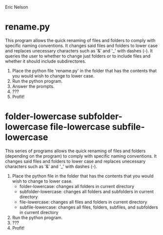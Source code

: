 Eric Nelson

rename.py
===========

This program allows the quick renaming of files and folders to comply with specific naming conventions.  It changes said files and folders to lower case and replaces unecessary characters such as '&' and '_' with dashes (-).  It queries the user to whether to change just folders or to include files and whether it should include subdirectores.

1. Place the python file 'rename.py' in the folder that has the contents that you would wish to change to lower case.
2. Run the python program.
3. Answer the prompts.
4. ???
5. Profit!



folder-lowercase
subfolder-lowercase
file-lowercase
subfile-lowercase
===========

This series of programs allows the quick renaming of files and folders (depending on the program) to comply with specific naming conventions.  It changes said files and folders to lower case and replaces unecessary characters such as '&' and '_' with dashes (-).

1. Place the python file in the folder that has the contents that you would wish to change to lower case.
	-	folder-lowercase: changes all folders in current directory
	-	subfolder-lowercase: changes all folders and subfolders in current directory
	-	file-lowercase: changes all files and folders in current directory
	-	subfile-lowercase: changes all files, folders, subfiles, and subfolders in current directory
2. Run the python program.
3. ???
4. Profit!